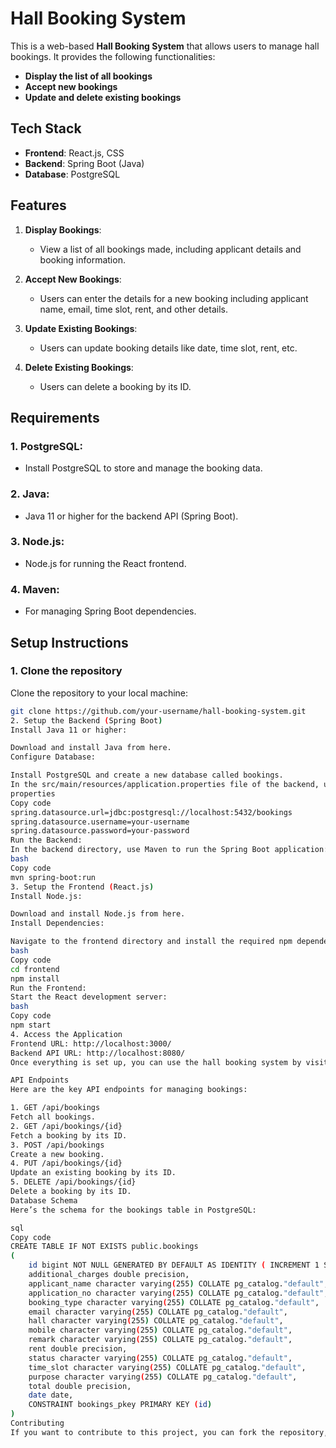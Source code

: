 # Hall Booking System

This is a web-based **Hall Booking System** that allows users to manage hall bookings. It provides the following functionalities:

- **Display the list of all bookings**
- **Accept new bookings**
- **Update and delete existing bookings**

## Tech Stack

- **Frontend**: React.js, CSS
- **Backend**: Spring Boot (Java)
- **Database**: PostgreSQL

## Features

1. **Display Bookings**:
   - View a list of all bookings made, including applicant details and booking information.
   
2. **Accept New Bookings**:
   - Users can enter the details for a new booking including applicant name, email, time slot, rent, and other details.

3. **Update Existing Bookings**:
   - Users can update booking details like date, time slot, rent, etc.

4. **Delete Existing Bookings**:
   - Users can delete a booking by its ID.

## Requirements

### 1. **PostgreSQL**:
   - Install PostgreSQL to store and manage the booking data.

### 2. **Java**:
   - Java 11 or higher for the backend API (Spring Boot).
   
### 3. **Node.js**:
   - Node.js for running the React frontend.

### 4. **Maven**:
   - For managing Spring Boot dependencies.

## Setup Instructions

### 1. Clone the repository

Clone the repository to your local machine:

```bash
git clone https://github.com/your-username/hall-booking-system.git
2. Setup the Backend (Spring Boot)
Install Java 11 or higher:

Download and install Java from here.
Configure Database:

Install PostgreSQL and create a new database called bookings.
In the src/main/resources/application.properties file of the backend, update the PostgreSQL connection details:
properties
Copy code
spring.datasource.url=jdbc:postgresql://localhost:5432/bookings
spring.datasource.username=your-username
spring.datasource.password=your-password
Run the Backend:
In the backend directory, use Maven to run the Spring Boot application:
bash
Copy code
mvn spring-boot:run
3. Setup the Frontend (React.js)
Install Node.js:

Download and install Node.js from here.
Install Dependencies:

Navigate to the frontend directory and install the required npm dependencies:
bash
Copy code
cd frontend
npm install
Run the Frontend:
Start the React development server:
bash
Copy code
npm start
4. Access the Application
Frontend URL: http://localhost:3000/
Backend API URL: http://localhost:8080/
Once everything is set up, you can use the hall booking system by visiting the frontend URL.

API Endpoints
Here are the key API endpoints for managing bookings:

1. GET /api/bookings
Fetch all bookings.
2. GET /api/bookings/{id}
Fetch a booking by its ID.
3. POST /api/bookings
Create a new booking.
4. PUT /api/bookings/{id}
Update an existing booking by its ID.
5. DELETE /api/bookings/{id}
Delete a booking by its ID.
Database Schema
Here’s the schema for the bookings table in PostgreSQL:

sql
Copy code
CREATE TABLE IF NOT EXISTS public.bookings
(
    id bigint NOT NULL GENERATED BY DEFAULT AS IDENTITY ( INCREMENT 1 START 1 MINVALUE 1 MAXVALUE 9223372036854775807 CACHE 1 ),
    additional_charges double precision,
    applicant_name character varying(255) COLLATE pg_catalog."default",
    application_no character varying(255) COLLATE pg_catalog."default",
    booking_type character varying(255) COLLATE pg_catalog."default",
    email character varying(255) COLLATE pg_catalog."default",
    hall character varying(255) COLLATE pg_catalog."default",
    mobile character varying(255) COLLATE pg_catalog."default",
    remark character varying(255) COLLATE pg_catalog."default",
    rent double precision,
    status character varying(255) COLLATE pg_catalog."default",
    time_slot character varying(255) COLLATE pg_catalog."default",
    purpose character varying(255) COLLATE pg_catalog."default",
    total double precision,
    date date,
    CONSTRAINT bookings_pkey PRIMARY KEY (id)
)
Contributing
If you want to contribute to this project, you can fork the repository, make changes, and submit a pull request. Feel free to add features or improve the documentation!

